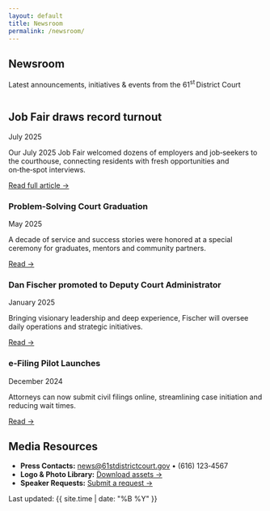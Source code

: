 ```yaml
---
layout: default
title: Newsroom
permalink: /newsroom/
---
```


<!-- ─────────────  HERO  ───────────── -->
<section class="news-hero text‑center">
  <h1>Newsroom</h1>
  <p class="tagline">
    Latest announcements, initiatives&nbsp;&amp; events from the
    61<sup>st</sup> District Court
  </p>
</section>

<!-- ───────────  FEATURED STORY  ─────────── -->
<section class="featured-story">
  <article class="featured-card">
    <img src="{{ '/assets/img/news/job-fair-2025.jpg' | relative_url }}" alt="" class="featured-img">
    <div class="featured-body">
      <h2 class="headline">Job Fair draws record turnout</h2>
      <p class="pub-date">July&nbsp;2025</p>
      <p>
        Our July 2025 Job Fair welcomed dozens of employers and job‑seekers to the courthouse,
        connecting residents with fresh opportunities and on‑the‑spot interviews.
      </p>
      <a href="/newsroom/job‑fair‑2025" class="read-more">Read full article →</a>
    </div>
  </article>
</section>

<!-- ───────────  ARTICLE GRID  ─────────── -->
<section class="news-grid">

  <!-- Card -->
  <article class="news-card">
    <img src="{{ '/assets/img/news/vtc-graduation.jpg' | relative_url }}" alt="">
    <div class="news-card-body">
      <h3>Problem‑Solving Court Graduation</h3>
      <p class="pub-date">May&nbsp;2025</p>
      <p class="teaser">
        A decade of service and success stories were honored at a special ceremony for graduates,
        mentors and community partners.
      </p>
      <a href="/newsroom/vtc‑anniversary" class="read-more">Read&nbsp;→</a>
    </div>
  </article>

  <article class="news-card">
    <img src="{{ '/assets/img/news/dan-promotion.jpg' | relative_url }}" alt="">
    <div class="news-card-body">
      <h3>Dan Fischer promoted to Deputy Court Administrator</h3>
      <p class="pub-date">January&nbsp;2025</p>
      <p class="teaser">
        Bringing visionary leadership and deep experience, Fischer will oversee daily operations and
        strategic initiatives.
      </p>
      <a href="/newsroom/e‑citation‑launch" class="read-more">Read&nbsp;→</a>
    </div>
  </article>

  <article class="news-card">
    <img src="{{ '/assets/img/news/e-filing.jpg' | relative_url }}" alt="">
    <div class="news-card-body">
      <h3>e‑Filing Pilot Launches</h3>
      <p class="pub-date">December&nbsp;2024</p>
      <p class="teaser">
        Attorneys can now submit civil filings online, streamlining case initiation and reducing
        wait times.
      </p>
      <a href="#" class="read-more">Read&nbsp;→</a>
    </div>
  </article>

</section>

<!-- ───────────  MEDIA RESOURCES  ─────────── -->
<section class="media-resources">
  <h2>Media Resources</h2>
  <ul>
    <li><strong>Press Contacts:</strong> <a href="mailto:news@61stdistrictcourt.gov">news@61stdistrictcourt.gov</a> • (616)&nbsp;123‑4567</li>
    <li><strong>Logo &amp; Photo Library:</strong> <a href="#">Download assets&nbsp;→</a></li>
    <li><strong>Speaker Requests:</strong> <a href="#">Submit a request&nbsp;→</a></li>
  </ul>
  <p class="last-updated">Last updated: {{ site.time | date: "%B %Y" }}</p>
</section>
